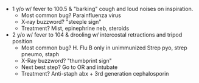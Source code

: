 - 1 y/o w/ fever to 100.5 & "barking" cough and loud noises on inspiration.
	- Most common bug? Parainfluenza virus
	- X-ray buzzword? "steeple sign"
	- Treatment? Mist, epinephrine neb, steroids
- 2 y/o w/ fever to 104 & drooling w/ intercostal retractions and tripod position
	- Most common bug? H. Flu B only in unimmunized Strep pyo, strep pneumo, staph
	- X-Ray buzzword? "thumbprint sign"
	- Next best step? Go to OR and intubate
	- Treatment? Anti-staph abx + 3rd generation cephalosporin